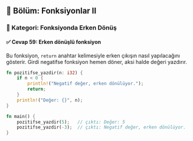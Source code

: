 ## 📘 Bölüm: Fonksiyonlar II  
### 🔹 Kategori: Fonksiyonda Erken Dönüş  
#### ✅ Cevap 59: Erken dönüşlü fonksiyon

Bu fonksiyon, `return` anahtar kelimesiyle erken çıkışın nasıl yapılacağını gösterir. Girdi negatifse fonksiyon hemen döner, aksi halde değeri yazdırır.

```rust
fn pozitifse_yazdir(n: i32) {
    if n < 0 {
        println!("Negatif değer, erken dönülüyor.");
        return;
    }
    println!("Değer: {}", n);
}

fn main() {
    pozitifse_yazdir(5);   // çıktı: Değer: 5
    pozitifse_yazdir(-3);  // çıktı: Negatif değer, erken dönülüyor.
}
```

